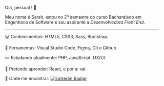 Olá, pessoal ! :wave:

Meu nome é Sarah, estou no 2º semestre do curso Bacharelado em Engenharia de Software e sou aspirante a *Desenvolvedora Front End*.

------


:computer: ​Conhecimentos: HTML5, CSS3, Sass, Bootstrap.


:wrench: ​Ferramentas: Visual Studio Code, Figma, Git e Github.


:pencil2: ​Estudando atualmente: PHP, JavaScript, UX/UI.


:dart: ​Pretendo aprender: React, e por ai vai.


:speech_balloon: ​Onde me encontrar: [![Linkedin Badge](https://img.shields.io/badge/-LinkedIn-blue?style=flat-square&logo=Linkedin&logoColor=white&link=https://www.linkedin.com/in/sarahsantossilva/)](https://www.linkedin.com/in/sarahsantossilva/)

